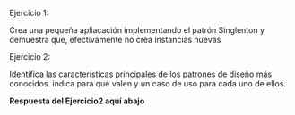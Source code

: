 Ejercicio 1:

Crea una pequeña apliacación implementando el patrón Singlenton y demuestra que, efectivamente no crea 
instancias nuevas

Ejercicio 2:

Identifica las características principales de los patrones de diseño más conocidos. indica para qué valen y
un caso de uso para cada uno de ellos.

**Respuesta del Ejercicio2 aquí abajo**

